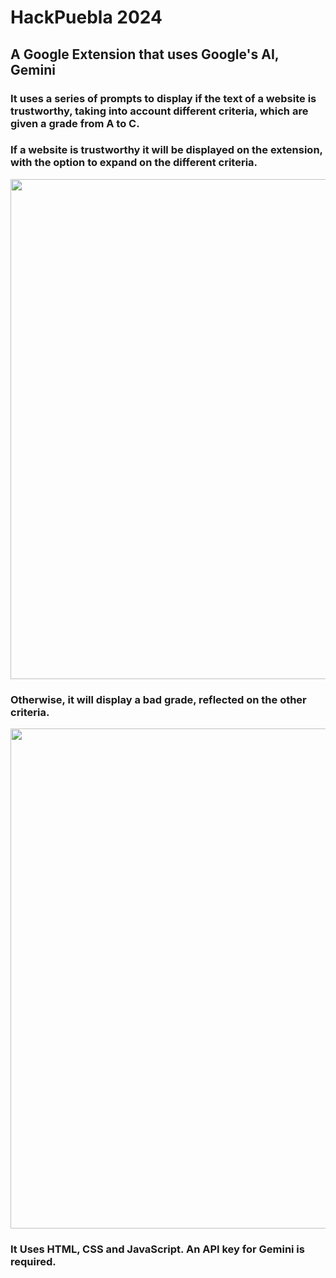 # HackPuebla 2024
## A Google Extension that uses Google's AI, Gemini
### It uses a series of prompts to display if the text of a website is trustworthy, taking into account different criteria, which are given a grade from A to C.
### If a website is trustworthy it will be displayed on the extension, with the option to expand on the different criteria.
<img src="https://github.com/C-h-e-a-t/Media/blob/main/TeCAI/TeCAI_good.gif" width = "800" />

### Otherwise, it will display a bad grade, reflected on the other criteria.
<img src="https://github.com/C-h-e-a-t/Media/blob/main/TeCAI/TeCAI_bad.gif" width = "800" />

### It Uses HTML, CSS and JavaScript. An API key for Gemini is required.
